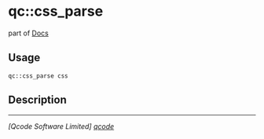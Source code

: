 qc::css_parse
=============

part of [Docs](.)

Usage
-----
`qc::css_parse css`

Description
-----------


----------------------------------
*[Qcode Software Limited] [qcode]*

[qcode]: http://www.qcode.co.uk "Qcode Software"
